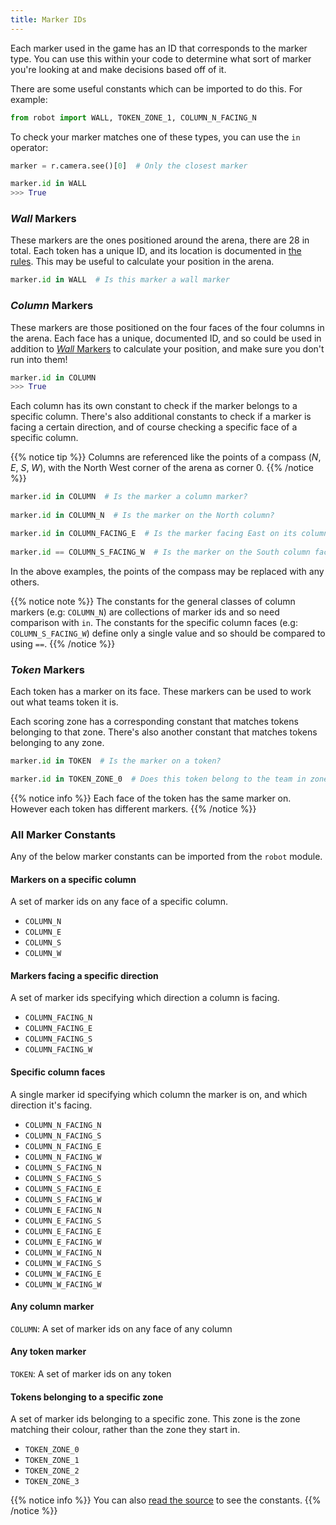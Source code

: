 ```yaml
---
title: Marker IDs
---
```


Each marker used in the game has an ID that corresponds to the marker type. You can use this within your code to determine what sort of marker you're looking at and make decisions based off of it.

There are some useful constants which can be imported to do this. For example:

```python
from robot import WALL, TOKEN_ZONE_1, COLUMN_N_FACING_N
```

To check your marker matches one of these types, you can use the `in` operator:

```python
marker = r.camera.see()[0]  # Only the closest marker

marker.id in WALL
>>> True 
```

### _Wall_ Markers
These markers are the ones positioned around the arena, there are 28 in total. Each token has a unique ID, and its location is documented in [the rules](/rules). This may be useful to calculate your position in the arena.

```python
marker.id in WALL  # Is this marker a wall marker
```

### _Column_ Markers
These markers are those positioned on the four faces of the four columns in the arena. Each face has a unique, documented ID, and so could be used in addition to [_Wall_ Markers](#wall-markers) to calculate your position, and make sure you don't run into them!

```python
marker.id in COLUMN
>>> True
```

Each column has its own constant to check if the marker belongs to a specific column. There's also additional constants to check if a marker is facing a certain direction, and of course checking a specific face of a specific column.

{{% notice tip %}}
Columns are referenced like the points of a compass (_N_, _E_, _S_, _W_), with the North West corner of the arena as corner 0.
{{% /notice %}}

```python
marker.id in COLUMN  # Is the marker a column marker?
 
marker.id in COLUMN_N  # Is the marker on the North column? 

marker.id in COLUMN_FACING_E  # Is the marker facing East on its column?
 
marker.id == COLUMN_S_FACING_W  # Is the marker on the South column facing West?
```

In the above examples, the points of the compass may be replaced with any others. 

{{% notice note %}}
The constants for the general classes of column markers (e.g: `COLUMN_N`) are collections of marker ids and so need comparison with `in`. The constants for the specific column faces (e.g: `COLUMN_S_FACING_W`) define only a single value and so should be compared to using `==`.
{{% /notice %}}

### _Token_ Markers
Each token has a marker on its face. These markers can be used to work out what teams token it is.

Each scoring zone has a corresponding constant that matches tokens belonging to that zone. There's also another constant that matches tokens belonging to any zone.

```python
marker.id in TOKEN  # Is the marker on a token?

marker.id in TOKEN_ZONE_0  # Does this token belong to the team in zone 0?
```

{{% notice info %}}
Each face of the token has the same marker on. However each token has different markers.
{{% /notice %}}

### All Marker Constants
Any of the below marker constants can be imported from the `robot` module.

#### Markers on a specific column
A set of marker ids on any face of a specific column.

- `COLUMN_N`
- `COLUMN_E`
- `COLUMN_S`
- `COLUMN_W`

#### Markers facing a specific direction
A set of marker ids specifying which direction a column is facing.

- `COLUMN_FACING_N`
- `COLUMN_FACING_E`
- `COLUMN_FACING_S`
- `COLUMN_FACING_W`
 
#### Specific column faces
A single marker id specifying which column the marker is on, and which direction it's facing. 

- `COLUMN_N_FACING_N`
- `COLUMN_N_FACING_S`
- `COLUMN_N_FACING_E`
- `COLUMN_N_FACING_W`
- `COLUMN_S_FACING_N`
- `COLUMN_S_FACING_S`
- `COLUMN_S_FACING_E`
- `COLUMN_S_FACING_W`
- `COLUMN_E_FACING_N`
- `COLUMN_E_FACING_S`
- `COLUMN_E_FACING_E`
- `COLUMN_E_FACING_W`
- `COLUMN_W_FACING_N`
- `COLUMN_W_FACING_S`
- `COLUMN_W_FACING_E`
- `COLUMN_W_FACING_W`

#### Any column marker
`COLUMN`: A set of marker ids on any face of any column

#### Any token marker
`TOKEN`: A set of marker ids on any token

#### Tokens belonging to a specific zone
A set of marker ids belonging to a specific zone. This zone is the zone matching their colour, rather than the zone they start in.

- `TOKEN_ZONE_0`
- `TOKEN_ZONE_1`
- `TOKEN_ZONE_2`
- `TOKEN_ZONE_3`

{{% notice info %}}
You can also [read the source](https://github.com/sourcebots/robot-api/blob/master/robot/game_specific.py) to see the constants. 
{{% /notice %}}
